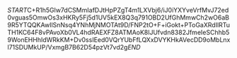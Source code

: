 $START$C+R1h5Glw7dCSMmIafDJtHpPZgT4m1LXVbj6/iJ0iYXYveVrfMvJ72ed0vguas5OmwOs3xHKRy5Fj5d1UV5kEX8Q3q791OBD2UfGhMmwCh2wO6aB9R5YTQQKAwIlSnNsq4YNhMjNMOTAt9D/FNP2tO+F+iGokt+PToGaXRdIlRTuTH1KC64F8vPAvoXb0VL4hdRAEXFZ8ATMAoK8lJUfvdn8382JfmeIeSChhb59WonEHHhIdWRkKM+Dv0ssIEed0VQrYUbFfLQXxDVYKHkAVecDD9oMbLnxl71SDUMkUP/VxmgB7B62D54pzVt7vd2g$END$